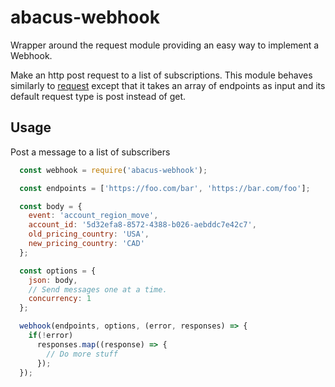 abacus-webhook
===

Wrapper around the request module providing an easy way to implement a Webhook.

Make an http post request to a list of subscriptions.  This module behaves
similarly to [request](https://github.com/request/request) except that it
takes an array of endpoints as input and its default request type is post
instead of get.

Usage
---

Post a message to a list of subscribers

```javascript
  const webhook = require('abacus-webhook');

  const endpoints = ['https://foo.com/bar', 'https://bar.com/foo'];

  const body = {
    event: 'account_region_move',
    account_id: '5d32efa8-8572-4388-b026-aebddc7e42c7',
    old_pricing_country: 'USA',
    new_pricing_country: 'CAD'
  };

  const options = {
    json: body,
    // Send messages one at a time.
    concurrency: 1
  };

  webhook(endpoints, options, (error, responses) => {
    if(!error)
      responses.map((response) => {
        // Do more stuff
      });
  });
```
